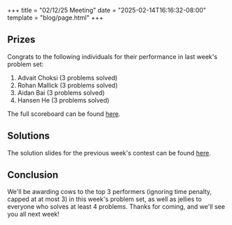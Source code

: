 +++
title = "02/12/25 Meeting"
date = "2025-02-14T16:16:32-08:00"
template = "blog/page.html"
+++

## Prizes

Congrats to the following individuals for their performance in last week's problem set:
1. Advait Choksi (3 problems solved)
2. Rohan Mallick (3 problems solved)
3. Aidan Bai (3 problems solved)
4. Hansen He (3 problems solved)

The full scoreboard can be found [here](https://codeforces.com/group/t22P8AwpuF/contest/586437/standings/groupmates/true).

## Solutions

The solution slides for the previous week's contest can be found [here](https://docs.google.com/presentation/d/1-n2V1jWrAA5849LTA6AS58FZXZAv0WLhjFOngNAoK60/edit?usp=sharing).

## Conclusion

We'll be awarding cows to the top 3 performers (ignoring time penalty, capped at at most 3) in this week's problem set, as well as jellies to everyone who solves at least 4 problems.
Thanks for coming, and we'll see you all next week!
